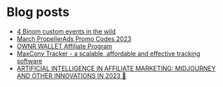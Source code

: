 # Blog posts
<!-- BLOG-POST-LIST:START -->
- [4 Binom custom events in the wild](https://afflift.com/f/threads/4-binom-custom-events-in-the-wild.10548/)
- [March PropellerAds Promo Codes 2023](https://afflift.com/f/threads/march-propellerads-promo-codes-2023.10510/)
- [OWNR WALLET Affiliate Program](https://afflift.com/f/threads/ownr-wallet-affiliate-program.9733/)
- [MaxConv Tracker - a scalable, affordable and effective tracking software](https://afflift.com/f/threads/maxconv-tracker-a-scalable-affordable-and-effective-tracking-software.9941/)
- [ARTIFICIAL INTELLIGENCE IN AFFILIATE MARKETING: MIDJOURNEY AND OTHER INNOVATIONS IN 2023 🤖](https://afflift.com/f/threads/artificial-intelligence-in-affiliate-marketing-midjourney-and-other-innovations-in-2023-%F0%9F%A4%96.10546/)
<!-- BLOG-POST-LIST:END -->
